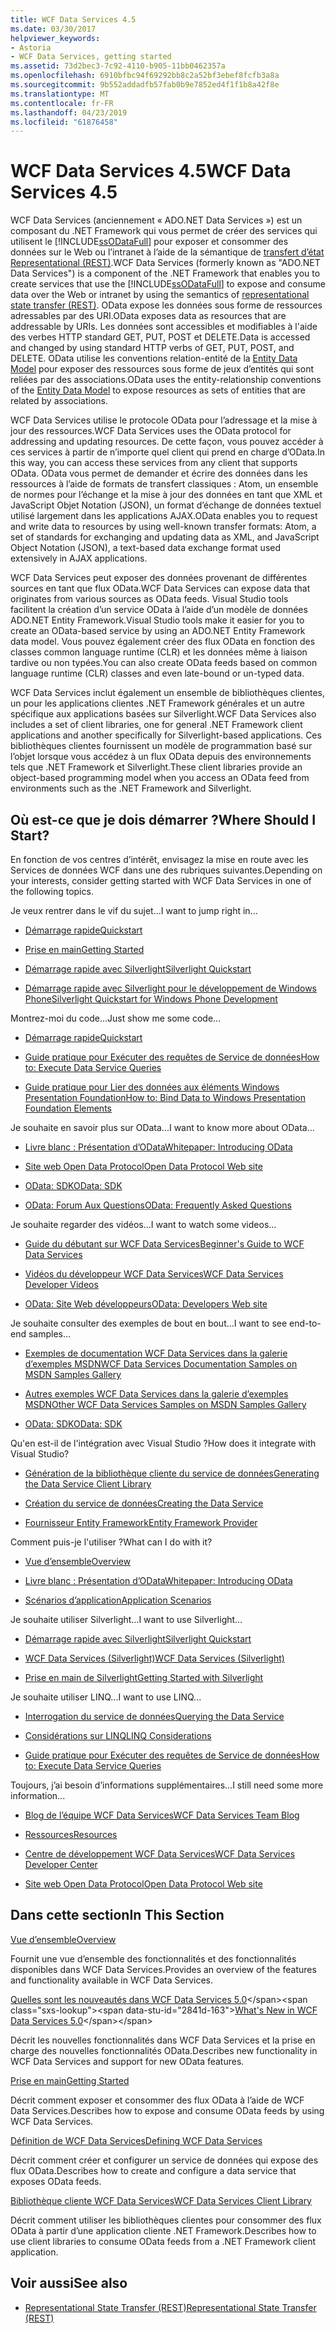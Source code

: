 ```yaml
---
title: WCF Data Services 4.5
ms.date: 03/30/2017
helpviewer_keywords:
- Astoria
- WCF Data Services, getting started
ms.assetid: 73d2bec3-7c92-4110-b905-11bb0462357a
ms.openlocfilehash: 6910bfbc94f69292bb8c2a52bf3ebef8fcfb3a8a
ms.sourcegitcommit: 9b552addadfb57fab0b9e7852ed4f1f1b8a42f8e
ms.translationtype: MT
ms.contentlocale: fr-FR
ms.lasthandoff: 04/23/2019
ms.locfileid: "61876458"
---
```

# <a name="wcf-data-services-45"></a><span data-ttu-id="2841d-102">WCF Data Services 4.5</span><span class="sxs-lookup"><span data-stu-id="2841d-102">WCF Data Services 4.5</span></span>

<span data-ttu-id="2841d-103">WCF Data Services (anciennement « ADO.NET Data Services ») est un composant du .NET Framework qui vous permet de créer des services qui utilisent le [!INCLUDE[ssODataFull](../../../../includes/ssodatafull-md.md)] pour exposer et consommer des données sur le Web ou l’intranet à l’aide de la sémantique de [ transfert d’état Representational (REST)](https://go.microsoft.com/fwlink/?LinkId=113919).</span><span class="sxs-lookup"><span data-stu-id="2841d-103">WCF Data Services (formerly known as "ADO.NET Data Services") is a component of the .NET Framework that enables you to create services that use the [!INCLUDE[ssODataFull](../../../../includes/ssodatafull-md.md)] to expose and consume data over the Web or intranet by using the semantics of [representational state transfer (REST)](https://go.microsoft.com/fwlink/?LinkId=113919).</span></span> <span data-ttu-id="2841d-104">OData expose les données sous forme de ressources adressables par des URI.</span><span class="sxs-lookup"><span data-stu-id="2841d-104">OData exposes data as resources that are addressable by URIs.</span></span> <span data-ttu-id="2841d-105">Les données sont accessibles et modifiables à l'aide des verbes HTTP standard GET, PUT, POST et DELETE.</span><span class="sxs-lookup"><span data-stu-id="2841d-105">Data is accessed and changed by using standard HTTP verbs of GET, PUT, POST, and DELETE.</span></span> <span data-ttu-id="2841d-106">OData utilise les conventions relation-entité de la [Entity Data Model](../../../../docs/framework/data/adonet/entity-data-model.md) pour exposer des ressources sous forme de jeux d’entités qui sont reliées par des associations.</span><span class="sxs-lookup"><span data-stu-id="2841d-106">OData uses the entity-relationship conventions of the [Entity Data Model](../../../../docs/framework/data/adonet/entity-data-model.md) to expose resources as sets of entities that are related by associations.</span></span>

<span data-ttu-id="2841d-107">WCF Data Services utilise le protocole OData pour l’adressage et la mise à jour des ressources.</span><span class="sxs-lookup"><span data-stu-id="2841d-107">WCF Data Services uses the OData protocol for addressing and updating resources.</span></span> <span data-ttu-id="2841d-108">De cette façon, vous pouvez accéder à ces services à partir de n’importe quel client qui prend en charge d’OData.</span><span class="sxs-lookup"><span data-stu-id="2841d-108">In this way, you can access these services from any client that supports OData.</span></span> <span data-ttu-id="2841d-109">OData vous permet de demander et écrire des données dans les ressources à l’aide de formats de transfert classiques : Atom, un ensemble de normes pour l’échange et la mise à jour des données en tant que XML et JavaScript Objet Notation (JSON), un format d’échange de données textuel utilisé largement dans les applications AJAX.</span><span class="sxs-lookup"><span data-stu-id="2841d-109">OData enables you to request and write data to resources by using well-known transfer formats: Atom, a set of standards for exchanging and updating data as XML, and JavaScript Object Notation (JSON), a text-based data exchange format used extensively in AJAX applications.</span></span>

<span data-ttu-id="2841d-110">WCF Data Services peut exposer des données provenant de différentes sources en tant que flux OData.</span><span class="sxs-lookup"><span data-stu-id="2841d-110">WCF Data Services can expose data that originates from various sources as OData feeds.</span></span> <span data-ttu-id="2841d-111">Visual Studio tools facilitent la création d’un service OData à l’aide d’un modèle de données ADO.NET Entity Framework.</span><span class="sxs-lookup"><span data-stu-id="2841d-111">Visual Studio tools make it easier for you to create an OData-based service by using an ADO.NET Entity Framework data model.</span></span> <span data-ttu-id="2841d-112">Vous pouvez également créer des flux OData en fonction des classes common language runtime (CLR) et les données même à liaison tardive ou non typées.</span><span class="sxs-lookup"><span data-stu-id="2841d-112">You can also create OData feeds based on common language runtime (CLR) classes and even late-bound or un-typed data.</span></span>

<span data-ttu-id="2841d-113">WCF Data Services inclut également un ensemble de bibliothèques clientes, un pour les applications clientes .NET Framework générales et un autre spécifique aux applications basées sur Silverlight.</span><span class="sxs-lookup"><span data-stu-id="2841d-113">WCF Data Services also includes a set of client libraries, one for general .NET Framework client applications and another specifically for Silverlight-based applications.</span></span> <span data-ttu-id="2841d-114">Ces bibliothèques clientes fournissent un modèle de programmation basé sur l’objet lorsque vous accédez à un flux OData depuis des environnements tels que .NET Framework et Silverlight.</span><span class="sxs-lookup"><span data-stu-id="2841d-114">These client libraries provide an object-based programming model when you access an OData feed from environments such as the .NET Framework and Silverlight.</span></span>

## <a name="where-should-i-start"></a><span data-ttu-id="2841d-115">Où est-ce que je dois démarrer ?</span><span class="sxs-lookup"><span data-stu-id="2841d-115">Where Should I Start?</span></span>

<span data-ttu-id="2841d-116">En fonction de vos centres d’intérêt, envisagez la mise en route avec les Services de données WCF dans une des rubriques suivantes.</span><span class="sxs-lookup"><span data-stu-id="2841d-116">Depending on your interests, consider getting started with WCF Data Services in one of the following topics.</span></span>

<span data-ttu-id="2841d-117">Je veux rentrer dans le vif du sujet...</span><span class="sxs-lookup"><span data-stu-id="2841d-117">I want to jump right in...</span></span>

- [<span data-ttu-id="2841d-118">Démarrage rapide</span><span class="sxs-lookup"><span data-stu-id="2841d-118">Quickstart</span></span>](../../../../docs/framework/data/wcf/quickstart-wcf-data-services.md)

- [<span data-ttu-id="2841d-119">Prise en main</span><span class="sxs-lookup"><span data-stu-id="2841d-119">Getting Started</span></span>](../../../../docs/framework/data/wcf/getting-started-with-wcf-data-services.md)

- [<span data-ttu-id="2841d-120">Démarrage rapide avec Silverlight</span><span class="sxs-lookup"><span data-stu-id="2841d-120">Silverlight Quickstart</span></span>](https://go.microsoft.com/fwlink/?LinkID=192782)

- [<span data-ttu-id="2841d-121">Démarrage rapide avec Silverlight pour le développement de Windows Phone</span><span class="sxs-lookup"><span data-stu-id="2841d-121">Silverlight Quickstart for Windows Phone Development</span></span>](https://go.microsoft.com/fwlink/?LinkID=214535)

<span data-ttu-id="2841d-122">Montrez-moi du code...</span><span class="sxs-lookup"><span data-stu-id="2841d-122">Just show me some code...</span></span>

- [<span data-ttu-id="2841d-123">Démarrage rapide</span><span class="sxs-lookup"><span data-stu-id="2841d-123">Quickstart</span></span>](../../../../docs/framework/data/wcf/quickstart-wcf-data-services.md)

- [<span data-ttu-id="2841d-124">Guide pratique pour Exécuter des requêtes de Service de données</span><span class="sxs-lookup"><span data-stu-id="2841d-124">How to: Execute Data Service Queries</span></span>](../../../../docs/framework/data/wcf/how-to-execute-data-service-queries-wcf-data-services.md)

- [<span data-ttu-id="2841d-125">Guide pratique pour Lier des données aux éléments Windows Presentation Foundation</span><span class="sxs-lookup"><span data-stu-id="2841d-125">How to: Bind Data to Windows Presentation Foundation Elements</span></span>](../../../../docs/framework/data/wcf/bind-data-to-wpf-elements-wcf-data-services.md)

<span data-ttu-id="2841d-126">Je souhaite en savoir plus sur OData...</span><span class="sxs-lookup"><span data-stu-id="2841d-126">I want to know more about OData...</span></span>

- [<span data-ttu-id="2841d-127">Livre blanc : Présentation d’OData</span><span class="sxs-lookup"><span data-stu-id="2841d-127">Whitepaper: Introducing OData</span></span>](https://go.microsoft.com/fwlink/?LinkId=220867)

- [<span data-ttu-id="2841d-128">Site web Open Data Protocol</span><span class="sxs-lookup"><span data-stu-id="2841d-128">Open Data Protocol Web site</span></span>](https://go.microsoft.com/fwlink/?LinkID=184554)

- [<span data-ttu-id="2841d-129">OData: SDK</span><span class="sxs-lookup"><span data-stu-id="2841d-129">OData: SDK</span></span>](https://go.microsoft.com/fwlink/?LinkID=185248)

- [<span data-ttu-id="2841d-130">OData: Forum Aux Questions</span><span class="sxs-lookup"><span data-stu-id="2841d-130">OData: Frequently Asked Questions</span></span>](https://go.microsoft.com/fwlink/?LinkId=185867)

<span data-ttu-id="2841d-131">Je souhaite regarder des vidéos...</span><span class="sxs-lookup"><span data-stu-id="2841d-131">I want to watch some videos...</span></span>

- [<span data-ttu-id="2841d-132">Guide du débutant sur WCF Data Services</span><span class="sxs-lookup"><span data-stu-id="2841d-132">Beginner's Guide to WCF Data Services</span></span>](https://go.microsoft.com/fwlink/?LinkId=220864)

- [<span data-ttu-id="2841d-133">Vidéos du développeur WCF Data Services</span><span class="sxs-lookup"><span data-stu-id="2841d-133">WCF Data Services Developer Videos</span></span>](https://go.microsoft.com/fwlink/?LinkId=220861)

- [<span data-ttu-id="2841d-134">OData: Site Web développeurs</span><span class="sxs-lookup"><span data-stu-id="2841d-134">OData: Developers Web site</span></span>](https://go.microsoft.com/fwlink/?LinkId=185866)

<span data-ttu-id="2841d-135">Je souhaite consulter des exemples de bout en bout...</span><span class="sxs-lookup"><span data-stu-id="2841d-135">I want to see end-to-end samples...</span></span>

- [<span data-ttu-id="2841d-136">Exemples de documentation WCF Data Services dans la galerie d’exemples MSDN</span><span class="sxs-lookup"><span data-stu-id="2841d-136">WCF Data Services Documentation Samples on MSDN Samples Gallery</span></span>](https://go.microsoft.com/fwlink/?LinkID=220865)

- [<span data-ttu-id="2841d-137">Autres exemples WCF Data Services dans la galerie d’exemples MSDN</span><span class="sxs-lookup"><span data-stu-id="2841d-137">Other WCF Data Services Samples on MSDN Samples Gallery</span></span>](https://go.microsoft.com/fwlink/?LinkId=220866)

- [<span data-ttu-id="2841d-138">OData: SDK</span><span class="sxs-lookup"><span data-stu-id="2841d-138">OData: SDK</span></span>](https://go.microsoft.com/fwlink/?LinkID=185248)

<span data-ttu-id="2841d-139">Qu'en est-il de l'intégration avec Visual Studio ?</span><span class="sxs-lookup"><span data-stu-id="2841d-139">How does it integrate with Visual Studio?</span></span>

- [<span data-ttu-id="2841d-140">Génération de la bibliothèque cliente du service de données</span><span class="sxs-lookup"><span data-stu-id="2841d-140">Generating the Data Service Client Library</span></span>](../../../../docs/framework/data/wcf/generating-the-data-service-client-library-wcf-data-services.md)

- [<span data-ttu-id="2841d-141">Création du service de données</span><span class="sxs-lookup"><span data-stu-id="2841d-141">Creating the Data Service</span></span>](../../../../docs/framework/data/wcf/creating-the-data-service.md)

- [<span data-ttu-id="2841d-142">Fournisseur Entity Framework</span><span class="sxs-lookup"><span data-stu-id="2841d-142">Entity Framework Provider</span></span>](../../../../docs/framework/data/wcf/entity-framework-provider-wcf-data-services.md)

<span data-ttu-id="2841d-143">Comment puis-je l'utiliser ?</span><span class="sxs-lookup"><span data-stu-id="2841d-143">What can I do with it?</span></span>

- [<span data-ttu-id="2841d-144">Vue d’ensemble</span><span class="sxs-lookup"><span data-stu-id="2841d-144">Overview</span></span>](../../../../docs/framework/data/wcf/wcf-data-services-overview.md)

- [<span data-ttu-id="2841d-145">Livre blanc : Présentation d’OData</span><span class="sxs-lookup"><span data-stu-id="2841d-145">Whitepaper: Introducing OData</span></span>](https://go.microsoft.com/fwlink/?LinkId=220867)

- [<span data-ttu-id="2841d-146">Scénarios d’application</span><span class="sxs-lookup"><span data-stu-id="2841d-146">Application Scenarios</span></span>](../../../../docs/framework/data/wcf/application-scenarios-wcf-data-services.md)

<span data-ttu-id="2841d-147">Je souhaite utiliser Silverlight...</span><span class="sxs-lookup"><span data-stu-id="2841d-147">I want to use Silverlight...</span></span>

- [<span data-ttu-id="2841d-148">Démarrage rapide avec Silverlight</span><span class="sxs-lookup"><span data-stu-id="2841d-148">Silverlight Quickstart</span></span>](https://go.microsoft.com/fwlink/?LinkID=192782)

- [<span data-ttu-id="2841d-149">WCF Data Services (Silverlight)</span><span class="sxs-lookup"><span data-stu-id="2841d-149">WCF Data Services (Silverlight)</span></span>](https://go.microsoft.com/fwlink/?LinkID=143149)

- [<span data-ttu-id="2841d-150">Prise en main de Silverlight</span><span class="sxs-lookup"><span data-stu-id="2841d-150">Getting Started with Silverlight</span></span>](https://go.microsoft.com/fwlink/?LinkId=148366)

<span data-ttu-id="2841d-151">Je souhaite utiliser LINQ...</span><span class="sxs-lookup"><span data-stu-id="2841d-151">I want to use LINQ...</span></span>

- [<span data-ttu-id="2841d-152">Interrogation du service de données</span><span class="sxs-lookup"><span data-stu-id="2841d-152">Querying the Data Service</span></span>](../../../../docs/framework/data/wcf/querying-the-data-service-wcf-data-services.md)

- [<span data-ttu-id="2841d-153">Considérations sur LINQ</span><span class="sxs-lookup"><span data-stu-id="2841d-153">LINQ Considerations</span></span>](../../../../docs/framework/data/wcf/linq-considerations-wcf-data-services.md)

- [<span data-ttu-id="2841d-154">Guide pratique pour Exécuter des requêtes de Service de données</span><span class="sxs-lookup"><span data-stu-id="2841d-154">How to: Execute Data Service Queries</span></span>](../../../../docs/framework/data/wcf/how-to-execute-data-service-queries-wcf-data-services.md)

<span data-ttu-id="2841d-155">Toujours, j’ai besoin d’informations supplémentaires...</span><span class="sxs-lookup"><span data-stu-id="2841d-155">I still need some more information...</span></span>

- [<span data-ttu-id="2841d-156">Blog de l’équipe WCF Data Services</span><span class="sxs-lookup"><span data-stu-id="2841d-156">WCF Data Services Team Blog</span></span>](https://go.microsoft.com/fwlink/?LinkID=150511)

- [<span data-ttu-id="2841d-157">Ressources</span><span class="sxs-lookup"><span data-stu-id="2841d-157">Resources</span></span>](../../../../docs/framework/data/wcf/wcf-data-services-resources.md)

- [<span data-ttu-id="2841d-158">Centre de développement WCF Data Services</span><span class="sxs-lookup"><span data-stu-id="2841d-158">WCF Data Services Developer Center</span></span>](https://go.microsoft.com/fwlink/?LinkId=220868)

- [<span data-ttu-id="2841d-159">Site web Open Data Protocol</span><span class="sxs-lookup"><span data-stu-id="2841d-159">Open Data Protocol Web site</span></span>](https://go.microsoft.com/fwlink/?LinkID=184554)

## <a name="in-this-section"></a><span data-ttu-id="2841d-160">Dans cette section</span><span class="sxs-lookup"><span data-stu-id="2841d-160">In This Section</span></span>

[<span data-ttu-id="2841d-161">Vue d’ensemble</span><span class="sxs-lookup"><span data-stu-id="2841d-161">Overview</span></span>](../../../../docs/framework/data/wcf/wcf-data-services-overview.md)

<span data-ttu-id="2841d-162">Fournit une vue d’ensemble des fonctionnalités et des fonctionnalités disponibles dans WCF Data Services.</span><span class="sxs-lookup"><span data-stu-id="2841d-162">Provides an overview of the features and functionality available in WCF Data Services.</span></span>

<span data-ttu-id="2841d-163">[Quelles sont les nouveautés dans WCF Data Services 5.0](https://docs.microsoft.com/previous-versions/dotnet/wcf-data-services/ee373845(v=vs.103))</span><span class="sxs-lookup"><span data-stu-id="2841d-163">[What's New in WCF Data Services 5.0](https://docs.microsoft.com/previous-versions/dotnet/wcf-data-services/ee373845(v=vs.103))</span></span>

<span data-ttu-id="2841d-164">Décrit les nouvelles fonctionnalités dans WCF Data Services et la prise en charge des nouvelles fonctionnalités OData.</span><span class="sxs-lookup"><span data-stu-id="2841d-164">Describes new functionality in WCF Data Services and support for new OData features.</span></span>

[<span data-ttu-id="2841d-165">Prise en main</span><span class="sxs-lookup"><span data-stu-id="2841d-165">Getting Started</span></span>](../../../../docs/framework/data/wcf/getting-started-with-wcf-data-services.md)

<span data-ttu-id="2841d-166">Décrit comment exposer et consommer des flux OData à l’aide de WCF Data Services.</span><span class="sxs-lookup"><span data-stu-id="2841d-166">Describes how to expose and consume OData feeds by using WCF Data Services.</span></span>

[<span data-ttu-id="2841d-167">Définition de WCF Data Services</span><span class="sxs-lookup"><span data-stu-id="2841d-167">Defining WCF Data Services</span></span>](../../../../docs/framework/data/wcf/defining-wcf-data-services.md)

<span data-ttu-id="2841d-168">Décrit comment créer et configurer un service de données qui expose des flux OData.</span><span class="sxs-lookup"><span data-stu-id="2841d-168">Describes how to create and configure a data service that exposes OData feeds.</span></span>

[<span data-ttu-id="2841d-169">Bibliothèque cliente WCF Data Services</span><span class="sxs-lookup"><span data-stu-id="2841d-169">WCF Data Services Client Library</span></span>](../../../../docs/framework/data/wcf/wcf-data-services-client-library.md)

<span data-ttu-id="2841d-170">Décrit comment utiliser les bibliothèques clientes pour consommer des flux OData à partir d’une application cliente .NET Framework.</span><span class="sxs-lookup"><span data-stu-id="2841d-170">Describes how to use client libraries to consume OData feeds from a .NET Framework client application.</span></span>

## <a name="see-also"></a><span data-ttu-id="2841d-171">Voir aussi</span><span class="sxs-lookup"><span data-stu-id="2841d-171">See also</span></span>

- [<span data-ttu-id="2841d-172">Representational State Transfer (REST)</span><span class="sxs-lookup"><span data-stu-id="2841d-172">Representational State Transfer (REST)</span></span>](https://go.microsoft.com/fwlink/?LinkId=113919)
